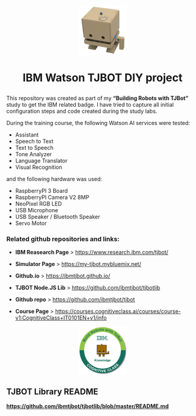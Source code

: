 
<p align="center"> <img src="./misc/tjbot1.png" width="25%"> </p>

# <p align="center"> IBM Watson TJBOT DIY project </p>

This repository was created as part of my **“Building Robots with TJBot”** study to get the IBM related badge. I have tried to capture all initial configuration steps and code created during the study labs.

During the training course, the following Watson AI services were tested:

* Assistant
* Speech to Text
* Text to Speech
* Tone Analyzer
* Language Translator
* Visual Recognition

and the following hardware was used:

* RaspberryPI 3 Board
* RaspberryPI Camera V2 8MP
* NeoPixel RGB LED
* USB Microphone
* USB Speaker / Bluetooth Speaker
* Servo Motor

### Related github repositories and links:

* **IBM Reasearch Page** >  https://www.research.ibm.com/tjbot/

* **Simulator Page** > https://my-tjbot.mybluemix.net/

* **Github.io** > https://ibmtjbot.github.io/

* **TJBOT Node.JS Lib** > https://github.com/ibmtjbot/tjbotlib

* **Github repo** > https://github.com/ibmtjbot/tjbot

* **Course Page** > https://courses.cognitiveclass.ai/courses/course-v1:CognitiveClass+IT0101EN+v1/info

<p align="center"> <img src="./misc/badge.png" width="25%"> </p>


## TJBOT Library README

**https://github.com/ibmtjbot/tjbotlib/blob/master/README.md**
